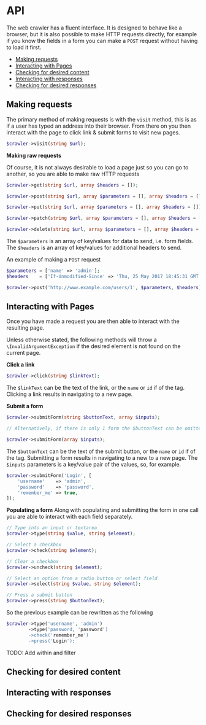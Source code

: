 # API

The web crawler has a fluent interface. It is designed to behave like a browser, but it is also possible to make
HTTP requests directly, for example if you know the fields in a form you can make a `POST` request without having
to load it first.

- [Making requests](#making-requests)
- [Interacting with Pages](#interacting-with-pages)
- [Checking for desired content](#checking-for-desired-content)
- [Interacting with responses](#interacting-with-responses)
- [Checking for desired responses](#checking-for-desired-responses)

## Making requests

The primary method of making requests is with the `visit` method, this is as if a user has typed an address
into their browser. From there on you then interact with the page to click link & submit forms to visit new pages.
```php
$crawler->visit(string $url);
```

**Making raw requests**

Of course, it is not always desirable to load a page just so you can go to another, so you are able to make
raw HTTP requests
```php
$crawler->get(string $url, array $headers = []);

$crawler->post(string $url, array $parameters = [], array $headers = []);

$crawler->put(string $url, array $parameters = [], array $headers = []);

$crawler->patch(string $url, array $parameters = [], array $headers = []);

$crawler->delete(string $url, array $parameters = [], array $headers = []);
```

The `$parameters` is an array of key/values for data to send, i.e. form fields.
The `$headers` is an array of key/values for additional headers to send.

An example of making a `POST` request

```php
$parameters = ['name' => 'admin'];
$headers    = ['If-Unmodified-Since' => 'Thu, 25 May 2017 18:45:31 GMT'];

$crawler->post('http://www.example.com/users/1', $parameters, $headers);
```

## Interacting with Pages

Once you have made a request you are then able to interact with the resulting page.

Unless otherwise stated, the following methods will throw a `\InvalidArgumentException` if the desired
element is not found on the current page.

**Click a link**
```php
$crawler->click(string $linkText);
```
The `$linkText` can be the text of the link, or the `name` or `id` if of the tag. Clicking a link results in navigating
to a new page.

**Submit a form**
```php
$crawler->submitForm(string $buttonText, array $inputs);

// Alternatively, if there is only 1 form the $buttonText can be omitted

$crawler->submitForm(array $inputs);
```
The `$buttonText` can be the text of the submit button, or the `name` or `id` if of the tag. Submitting a form results
in navigating to a new to a new page. The `$inputs` parameters is a key/value pair of the values, so, for example.

```php
$crawler->submitForm('Login', [
    'username'    => 'admin',
    'password'    => 'password',
    'remember_me' => true,
]);
```

**Populating a form**
Along with populating and submitting the form in one call you are able to interact with each field separately.

```php
// Type into an input or textarea
$crawler->type(string $value, string $element);

// Select a checkbox
$crawler->check(string $element);

// Clear a checkbox
$crawler->uncheck(string $element);

// Select an option from a radio button or select field
$crawler->select(string $value, string $element);

// Press a submit button
$crawler->press(string $buttonText);
```

So the previous example can be rewritten as the following

```php
$crawler->type('username', 'admin')
        ->type('password, 'password')
        ->check('remember_me')
        ->press('Login');
```

TODO: Add within and filter

## Checking for desired content

## Interacting with responses

## Checking for desired responses
